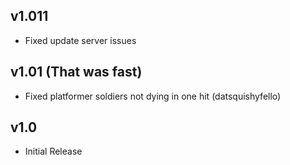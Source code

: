 ## v1.011
- Fixed update server issues

## v1.01 (That was fast)
- Fixed platformer soldiers not dying in one hit (datsquishyfello)

## v1.0
- Initial Release